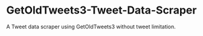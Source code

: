 # GetOldTweets3-Tweet-Data-Scraper
A Tweet data scraper using GetOldTweets3 without tweet limitation.
